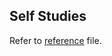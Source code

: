## Self Studies

Refer to [reference](https://github.com/su-ntu-ctp/6m-software-2.1-react-intro/blob/main/reference.md) file.
